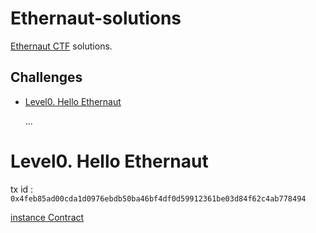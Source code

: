 # Ethernaut-solutions
[Ethernaut CTF](https://ethernaut.openzeppelin.com/) solutions.

## Challenges
- [Level0. Hello Ethernaut](#level0.-Hello--Ethernaut) 

    ...

# Level0. Hello Ethernaut
tx id : ` 0x4feb85ad00cda1d0976ebdb50ba46bf4df0d59912361be03d84f62c4ab778494 `

[instance Contract](./challenges/Level0/Instance.sol)
